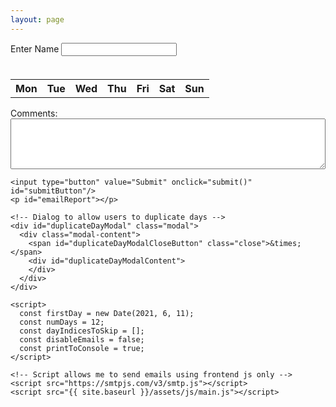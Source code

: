 ```yaml
---
layout: page
---
```

<html>
  <head>
    <link href="css/common.css" rel="stylesheet">
  </head>
  <body>   

  <p style = "margin-bottom: 1cm">
    Enter Name
    <input type = "text" id = "nameInput">
  </p>

  <div class="table-wrapper">
    <table style="table-layout:fixed; min-width:800px;" id="dateTable">
      <tr>
        <th>Mon</th>
        <th>Tue</th>
        <th>Wed</th>
        <th>Thu</th>
        <th>Fri</th>
        <th>Sat</th>
        <th>Sun</th>
      </tr>
    </table>
  </div>

  <div>
    <label for="comments">Comments:</label>
    <div>
      <textarea id="comments" name="comments" rows="5" style="width: 100%; max-width: 100%;"></textarea>
    </div>
  </div>

    <input type="button" value="Submit" onclick="submit()" id="submitButton"/>
    <p id="emailReport"></p>

    <!-- Dialog to allow users to duplicate days -->
    <div id="duplicateDayModal" class="modal">
      <div class="modal-content">
        <span id="duplicateDayModalCloseButton" class="close">&times;</span>
        <div id="duplicateDayModalContent">
        </div>
      </div>
    </div>

    <script>
      const firstDay = new Date(2021, 6, 11);
      const numDays = 12;
      const dayIndicesToSkip = [];
      const disableEmails = false;
      const printToConsole = true;
    </script>

    <!-- Script allows me to send emails using frontend js only -->
    <script src="https://smtpjs.com/v3/smtp.js"></script>  
    <script src="{{ site.baseurl }}/assets/js/main.js"></script>
  </body>
</html>
